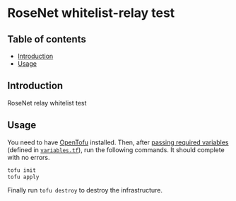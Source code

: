 # RoseNet whitelist-relay test

## Table of contents

- [Introduction](#introduction)
- [Usage](#usage)

## Introduction

RoseNet relay whitelist test

## Usage

You need to have [OpenTofu](https://opentofu.org/) installed. Then, after
[passing required variables](https://opentofu.org/docs/language/values/variables/#assigning-values-to-root-module-variables) (defined in [`variables.tf`](./variables.tf)),
run the following commands. It should complete with no errors.

```bash
tofu init
tofu apply
```

Finally run `tofu destroy` to destroy the infrastructure.
